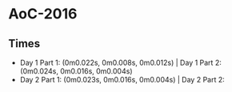 # AoC-2016

## Times
* Day 1 Part 1: (0m0.022s, 0m0.008s, 0m0.012s) | Day 1 Part 2: (0m0.024s, 0m0.016s, 0m0.004s)
* Day 2 Part 1: (0m0.023s, 0m0.016s, 0m0.004s) | Day 2 Part 2:
